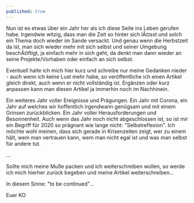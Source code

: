 ```yaml
---
published: true
---
```

Nun ist es etwas über ein Jahr her als ich diese Seite ins Leben gerufen habe. Irgendwie witzig, dass man die Zeit so hinter sich lÃ¤sst und solch ein Thema doch wieder im Sande versackt. Und genau wenn die Herbstzeit da ist, man sich wieder mehr mit sich selbst und seiner Umgebung beschÃ¤ftigt, ja einfach mehr in sich geht, da denkt man dann wieder an seine Projekte/Vorhaben oder einfach an sich selbst.

Eventuell halte ich mich hier kurz und schreibe nur meine Gedanken nieder - auch wenn ich keine Lust mehr habe, so veröffentliche ich einen Artikel gleich direkt, auch wenn er nicht vollständig ist. Ergänzen oder kurz anpassen kann man diesen Artikel ja immerhin noch im Nachhinein.

Ein weiteres Jahr voller Ereignisse und Prägungen. Ein Jahr mit Corona, ein Jahr auf welches wir hoffentlich irgendwann genügsam und mit einem Grinsen zurückblicken. Ein Jahr voller Herausforderungen und Besonnenheit. Auch wenn das Jahr noch nicht abgeschlossen ist, so ist mir ein Begriff für 2020 so prägnant wie lange nicht: "Selbstreflexion". Ich möchte wohl meinen, dass sich gerade in Krisenzeiten zeigt, wer zu einem hält, wem man vertrauen kann, wem man nicht egal ist und was man selbst für andere tut.

...

Sollte mich meine Muße packen und ich weiterschreiben wollen, so werde ich mich hierher zurück begeben und meine Artikel weiterschreiben... 

In diesem Sinne:  "to be continued"...

Euer KO
